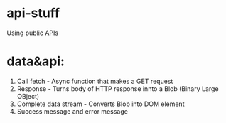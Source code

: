 # api-stuff
Using public APIs

 # data&api:
  1. Call fetch - Async function that makes a GET request
  2. Response - Turns body of HTTP response innto a Blob (Binary Large OBject)
  3. Complete data stream - Converts Blob into DOM element
  4. Success message and error message
